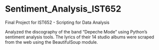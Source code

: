 # Sentiment_Analysis_IST652
Final Project for IST652 - Scripting for Data Analysis

Analyzed the discography of the band “Depeche Mode” using Python’s sentiment analysis tools. The lyrics of their 14 studio albums were scraped from the web using the BeautifulSoup module.
